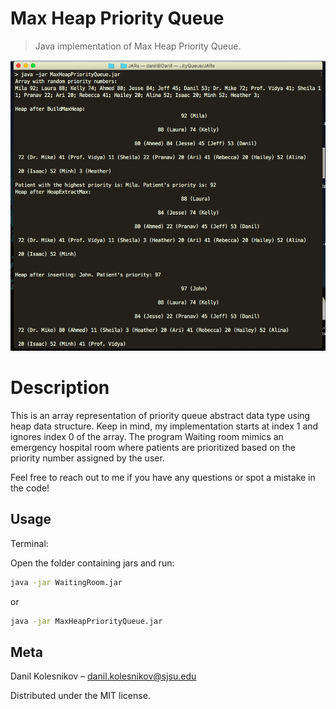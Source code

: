 # Max Heap Priority Queue
> Java implementation of Max Heap Priority Queue. 

![](header.png)

# Description
This is an array representation of priority queue abstract data type using heap data structure. Keep in mind, my implementation starts at index 1 and ignores index 0 of the array. The program Waiting room mimics an emergency hospital room where patients are prioritized based on the priority number assigned by the user.

Feel free to reach out to me if you have any questions or spot a mistake in the code!

## Usage

Terminal:

Open the folder containing jars and run:

```sh
java -jar WaitingRoom.jar
```
or
```sh
java -jar MaxHeapPriorityQueue.jar
```
## Meta

Danil Kolesnikov – danil.kolesnikov@sjsu.edu

Distributed under the MIT license.

